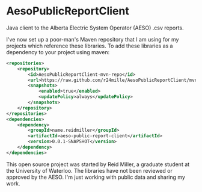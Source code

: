 AesoPublicReportClient
======================

Java client to the Alberta Electric System Operator (AESO) .csv reports.

I've now set up a poor-man's Maven repository that I am using for my projects which reference these libraries. To add these libraries as a dependency to your project using maven:

```xml
<repositories>
	<repository>
		<id>AesoPublicReportClient-mvn-repo</id>
		<url>https://raw.github.com/r24mille/AesoPublicReportClient/mvn-repo/</url>
		<snapshots>
			<enabled>true</enabled>
			<updatePolicy>always</updatePolicy>
		</snapshots>
	</repository>
</repositories>
<dependencies>
	<dependency>
		<groupId>name.reidmiller</groupId>
		<artifactId>aeso-public-report-client</artifactId>
		<version>0.0.1-SNAPSHOT</version>
	</dependency>
</dependencies>
```

This open source project was started by Reid Miller, a graduate student at the University of Waterloo. The libraries have not been reviewed or approved by the AESO. I'm just working with public data and sharing my work.
